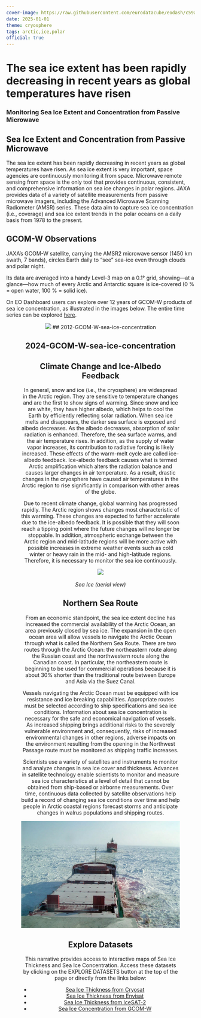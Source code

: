 ```yaml
---
cover-image: https://raw.githubusercontent.com/eurodatacube/eodash/c59adc7d580c6ced1f85a44c5bdd18bf94b3c9ee/app/public/data/story-images/SeaIce.jpeg
date: 2025-01-01
theme: cryosphere
tags: arctic,ice,polar
official: true
---
```


#   The sea ice extent has been rapidly decreasing in recent years as global temperatures have risen <!--{ as="img" mode="hero" src="https://raw.githubusercontent.com/eurodatacube/eodash/c59adc7d580c6ced1f85a44c5bdd18bf94b3c9ee/app/public/data/story-images/SeaIce.jpeg" }-->
### Monitoring Sea Ice Extent and Concentration from Passive Microwave <!--{ style="font-size:1.5rem;opacity:0.7;margin-top:1rem;" }-->

## Sea Ice Extent and Concentration from Passive Microwave

The sea ice extent has been rapidly decreasing in recent years as global temperatures have risen. As sea ice extent is very important, space agencies are continuously monitoring it from space. Microwave remote sensing from space is the only tool that provides continuous, consistent, and comprehensive information on sea ice changes in polar regions. JAXA provides data of a variety of satellite measurements from passive microwave imagers, including the Advanced Microwave Scanning Radiometer (AMSR) series. These data aim to capture sea ice concentration (i.e., coverage) and sea ice extent trends in the polar oceans on a daily basis from 1978 to the present.

## GCOM-W Observations 

JAXA’s GCOM-W satellite, carrying the AMSR2 microwave sensor (1450 km swath, 7 bands), circles Earth daily to “see” sea-ice even through clouds and polar night.

Its data are averaged into a handy Level-3 map on a 0.1° grid, showing—at a glance—how much of every Arctic and Antarctic square is ice-covered (0 % = open water, 100 % = solid ice).

On EO Dashboard users can explore over 12 years of GCOM-W products of sea ice concentration, as illustrated in the images below. The entire time series can be explored [here](https://eodashboard.org/explore/?x=-156.1298&y=83.6059&z=4.8156&datetime=2024-07-31&template=expert&indicator=N12_1_sea_ice_concentration_arctic). 

<center>
	<figure>
		<img src="https://raw.githubusercontent.com/aapopescu/eodashboard-narratives/aapopescu/corrections-stories-before-lps/assets/aapopescu/Screenshot-2025-06-21-at-18.32.49-1750523662568.png">
## 2012-GCOM-W-sea-ice-concentration <!--{as="img" data-fallback-src="https://raw.githubusercontent.com/aapopescu/eodashboard-narratives/aapopescu/corrections-stories-before-lps/assets/aapopescu/Screenshot-2025-06-21-at-18.32.49-1750523662568.png" src="https://raw.githubusercontent.com/ESA-eodashboards/eodashboard-narratives/e8b684567979858ff9f42f44e2af43990f88abcd/assets/Screenshot-2025-06-21-at-18.32.49-1750523662568.png" style="width: 100%; height: 600px;"}-->

## 2024-GCOM-W-sea-ice-concentration <!--{as="img" data-fallback-src="https://raw.githubusercontent.com/aapopescu/eodashboard-narratives/aapopescu/corrections-stories-before-lps/assets/aapopescu/Screenshot-2025-06-21-at-18.33.32-1750523697642.png" src="https://raw.githubusercontent.com/ESA-eodashboards/eodashboard-narratives/92380533edc3a38eb4c4e3a35d378d711b85b238/assets/Screenshot-2025-06-21-at-18.33.32-1750523697642.png" style="width: 100%; height: 600px;"}-->


## Climate Change and Ice-Albedo Feedback

In general, snow and ice (i.e., the cryosphere) are widespread in the Arctic region. They are sensitive to temperature changes and are the first to show signs of warming. Since snow and ice are white, they have higher albedo, which helps to cool the Earth by efficiently reflecting solar radiation. When sea ice melts and disappears, the darker sea surface is exposed and albedo decreases. As the albedo decreases, absorption of solar radiation is enhanced. Therefore, the sea surface warms, and the air temperature rises. In addition, as the supply of water vapor increases, its contribution to radiative forcing is likely increased. These effects of the warm-melt cycle are called ice-albedo feedback. Ice-albedo feedback causes what is termed Arctic amplification which alters the radiation balance and causes larger changes in air temperature. As a result, drastic changes in the cryosphere have caused air temperatures in the Arctic region to rise significantly in comparison with other areas of the globe.

Due to recent climate change, global warming has progressed rapidly. The Arctic region shows changes most characteristic of this warming. These changes are expected to further accelerate due to the ice-albedo feedback. It is possible that they will soon reach a tipping point where the future changes will no longer be stoppable. In addition, atmospheric exchange between the Arctic region and mid-latitude regions will be more active with possible increases in extreme weather events such as cold winter or heavy rain in the mid- and high-latitude regions. Therefore, it is necessary to monitor the sea ice continuously.

![](https://raw.githubusercontent.com/eurodatacube/eodash/c59adc7d580c6ced1f85a44c5bdd18bf94b3c9ee/app/public/data/story-images/1-EO_Dashboard_Cryo-Pix_May_12.jpeg)

*Sea Ice (aerial view)*







##  Northern Sea Route

From an economic standpoint, the sea ice extent decline has increased the commercial availability of the Arctic Ocean, an area previously closed by sea ice. The expansion in the open ocean area will allow vessels to navigate the Arctic Ocean through what is called the Northern Sea Route. There are two routes through the Arctic Ocean: the northeastern route along the Russian coast and the northwestern route along the Canadian coast. In particular, the northeastern route is beginning to be used for commercial operations because it is about 30% shorter than the traditional route between Europe and Asia via the Suez Canal.

Vessels navigating the Arctic Ocean must be equipped with ice resistance and ice breaking capabilities. Appropriate routes must be selected according to ship specifications and sea ice conditions. Information about sea ice concentration is necessary for the safe and economical navigation of vessels. As increased shipping brings additional risks to the severely vulnerable environment and, consequently, risks of increased environmental changes in other regions, adverse impacts on the environment resulting from the opening in the Northwest Passage route must be monitored as shipping traffic increases.

Scientists use a variety of satellites and instruments to monitor and analyze changes in sea ice cover and thickness. Advances in satellite technology enable scientists to monitor and measure sea ice characteristics at a level of detail that cannot be obtained from ship-based or airborne measurements. Over time, continuous data collected by satellite observations help build a record of changing sea ice conditions over time and help people in Arctic coastal regions forecast storms and anticipate changes in walrus populations and shipping routes.

![](https://raw.githubusercontent.com/eurodatacube/eodash/c59adc7d580c6ced1f85a44c5bdd18bf94b3c9ee/app/public/data/story-images/Icebreaking_ships_pillars.jpg)

## Explore Datasets
 
This narrative provides access to interactive maps of Sea Ice Thickness and Sea Ice Concentration. Access these datasets by clicking on the EXPLORE DATASETS button at the top of the page or directly from the links below:

- [Sea Ice Thickness from Cryosat](https://www.eodashboard.org/explore?indicator=SIC)  
- [Sea Ice Thickness from Envisat](https://www.eodashboard.org/explore?indicator=SIE)  
- [Sea Ice Thickness from IceSAT-2](https://www.eodashboard.org/explore?indicator=SITI)
- [Sea Ice Concentration from GCOM-W](https://www.eodashboard.org/explore?indicator=N12_1_sea_ice_concentration_arctic)



